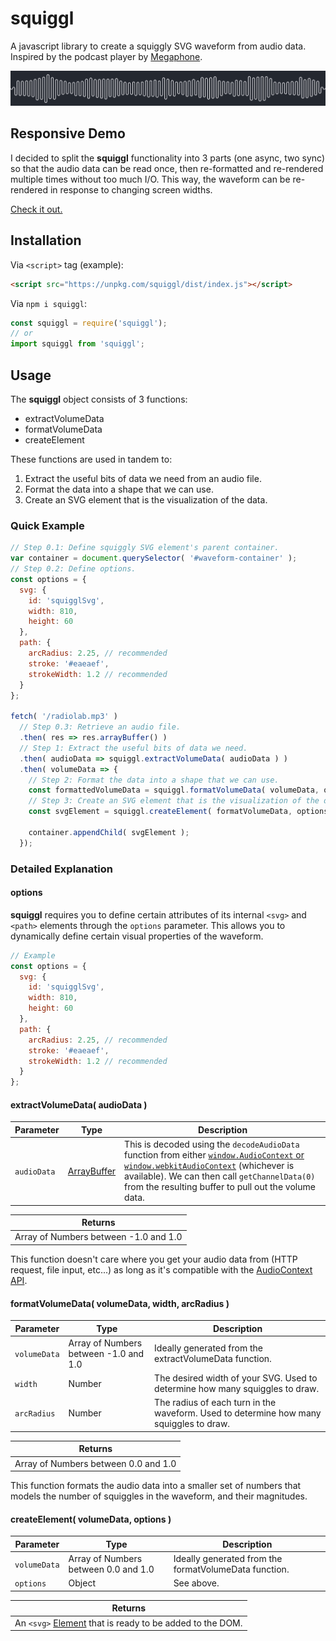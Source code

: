 # squiggl
A javascript library to create a squiggly SVG waveform from audio data.
Inspired by the podcast player by [Megaphone](https://megaphone.fm/).

![Example waveform](./squiggl.png?raw=true "Example")

## Responsive Demo
I decided to split the **squiggl** functionality into 3 parts (one async, two sync) so that the audio data can be read once, then re-formatted and re-rendered multiple times without too much I/O. This way, the waveform can be re-rendered in response to changing screen widths.

[Check it out.](https://aprct.github.io/squiggl/)

## Installation

Via `<script>` tag (example):
```html
<script src="https://unpkg.com/squiggl/dist/index.js"></script>
```

Via `npm i squiggl`:
```js
const squiggl = require('squiggl');
// or
import squiggl from 'squiggl';
```

## Usage

The **squiggl** object consists of 3 functions:
* extractVolumeData
* formatVolumeData
* createElement

These functions are used in tandem to:
1. Extract the useful bits of data we need from an audio file.
2. Format the data into a shape that we can use.
3. Create an SVG element that is the visualization of the data.

### Quick Example
```js
// Step 0.1: Define squiggly SVG element's parent container.
var container = document.querySelector( '#waveform-container' );
// Step 0.2: Define options.
const options = {
  svg: {
    id: 'squigglSvg',
    width: 810,
    height: 60
  },
  path: {
    arcRadius: 2.25, // recommended
    stroke: '#eaeaef',
    strokeWidth: 1.2 // recommended
  }
};

fetch( '/radiolab.mp3' )
  // Step 0.3: Retrieve an audio file.
  .then( res => res.arrayBuffer() )
  // Step 1: Extract the useful bits of data we need.
  .then( audioData => squiggl.extractVolumeData( audioData ) )
  .then( volumeData => {
    // Step 2: Format the data into a shape that we can use.
    const formattedVolumeData = squiggl.formatVolumeData( volumeData, options.svg.width, options.path.arcRadius );
    // Step 3: Create an SVG element that is the visualization of the data.
    const svgElement = squiggl.createElement( formatVolumeData, options );

    container.appendChild( svgElement );
  });
```

### Detailed Explanation
#### options
**squiggl** requires you to define certain attributes of its internal `<svg>` and `<path>` elements through the `options` parameter. This allows you to dynamically define certain visual properties of the waveform.
```js
// Example
const options = {
  svg: {
    id: 'squigglSvg',
    width: 810,
    height: 60
  },
  path: {
    arcRadius: 2.25, // recommended
    stroke: '#eaeaef',
    strokeWidth: 1.2 // recommended
  }
};
```
#### extractVolumeData( audioData )
| Parameter | Type | Description |
| --- | --- | --- |
| `audioData` | [ArrayBuffer](https://developer.mozilla.org/en-US/docs/Web/JavaScript/Reference/Global_Objects/ArrayBuffer) | This is decoded using the `decodeAudioData` function from either [`window.AudioContext` or `window.webkitAudioContext`](https://developer.mozilla.org/en-US/docs/Web/API/AudioContext) (whichever is available). We can then call `getChannelData(0)` from the resulting buffer to pull out the volume data. |

| Returns |
| --- |
| Array of Numbers between -1.0 and 1.0 |

This function doesn't care where you get your audio data from (HTTP request, file input, etc...) as long as it's compatible with the [AudioContext API](https://developer.mozilla.org/en-US/docs/Web/API/AudioContext).

#### formatVolumeData( volumeData, width, arcRadius )
| Parameter | Type | Description |
| --- | --- | --- |
| `volumeData` | Array of Numbers between -1.0 and 1.0 | Ideally generated from the extractVolumeData function. |
| `width` | Number | The desired width of your SVG. Used to determine how many squiggles to draw. |
| `arcRadius` | Number | The radius of each turn in the waveform. Used to determine how many squiggles to draw. |

| Returns |
| --- |
| Array of Numbers between 0.0 and 1.0 |

This function formats the audio data into a smaller set of numbers that models the number of squiggles in the waveform, and their magnitudes.

#### createElement( volumeData, options )
| Parameter | Type | Description |
| --- | --- | --- |
| `volumeData` | Array of Numbers between 0.0 and 1.0 | Ideally generated from the formatVolumeData function. |
| `options` | Object | See above. |

| Returns |
| --- |
| An `<svg>` [Element](https://developer.mozilla.org/en-US/docs/Web/API/Element) that is ready to be added to the DOM. |
